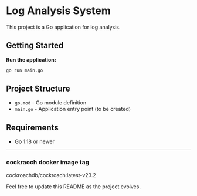 # Log Analysis System

This project is a Go application for log analysis.

## Getting Started

**Run the application:**
   ```sh
   go run main.go
   ```

## Project Structure
- `go.mod` - Go module definition
- `main.go` - Application entry point (to be created)

## Requirements
- Go 1.18 or newer

---


### cockraoch docker image tag 
cockroachdb/cockroach:latest-v23.2


Feel free to update this README as the project evolves.